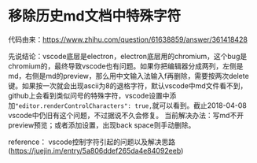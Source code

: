 # 移除历史md文档中特殊字符

代码由来：https://www.zhihu.com/question/61638859/answer/361418428

先说结论：vscode底层是electron，electron底层用的chromium，这个bug是chromium的，最终导致vscode也有问题。如果你把编辑器分成两列，左侧是md，右侧是md的preview，那么用中文输入法输入f再删除，需要按两次delete键。如果按一次就会出现ascii为8的退格字符，默认vscode中md文件看不到，github上会看到类似问号的特殊字符，vscode设置中添加`"editor.renderControlCharacters": true,`就可以看到。截止2018-04-08 vscode中仍旧有这个问题，不过据说不久会修复。
当前解决办法：写md不开preview预览；或者添加设置，出现back space则手动删除。

reference： vscode控制字符引起的问题以及解决思路(https://juejin.im/entry/5a806ddef265da4e84092eeb)
